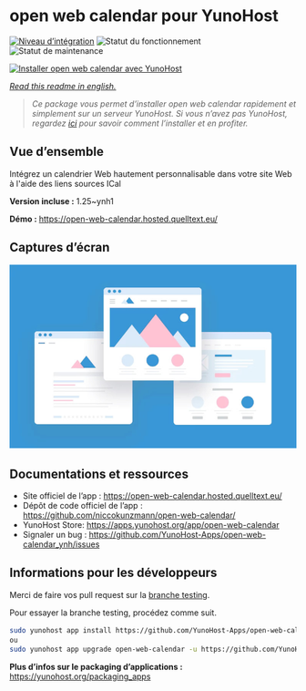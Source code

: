 <!--
N.B.: This README was automatically generated by https://github.com/YunoHost/apps/tree/master/tools/README-generator
It shall NOT be edited by hand.
-->

# open web calendar pour YunoHost

[![Niveau d’intégration](https://dash.yunohost.org/integration/open-web-calendar.svg)](https://dash.yunohost.org/appci/app/open-web-calendar) ![Statut du fonctionnement](https://ci-apps.yunohost.org/ci/badges/open-web-calendar.status.svg) ![Statut de maintenance](https://ci-apps.yunohost.org/ci/badges/open-web-calendar.maintain.svg)

[![Installer open web calendar avec YunoHost](https://install-app.yunohost.org/install-with-yunohost.svg)](https://install-app.yunohost.org/?app=open-web-calendar)

*[Read this readme in english.](./README.md)*

> *Ce package vous permet d’installer open web calendar rapidement et simplement sur un serveur YunoHost.
Si vous n’avez pas YunoHost, regardez [ici](https://yunohost.org/#/install) pour savoir comment l’installer et en profiter.*

## Vue d’ensemble

Intégrez un calendrier Web hautement personnalisable dans votre site Web à l'aide des liens sources ICal

**Version incluse :** 1.25~ynh1

**Démo :** https://open-web-calendar.hosted.quelltext.eu/

## Captures d’écran

![Capture d’écran de open web calendar](./doc/screenshots/example.jpg)

## Documentations et ressources

* Site officiel de l’app : <https://open-web-calendar.hosted.quelltext.eu/>
* Dépôt de code officiel de l’app : <https://github.com/niccokunzmann/open-web-calendar/>
* YunoHost Store: <https://apps.yunohost.org/app/open-web-calendar>
* Signaler un bug : <https://github.com/YunoHost-Apps/open-web-calendar_ynh/issues>

## Informations pour les développeurs

Merci de faire vos pull request sur la [branche testing](https://github.com/YunoHost-Apps/open-web-calendar_ynh/tree/testing).

Pour essayer la branche testing, procédez comme suit.

``` bash
sudo yunohost app install https://github.com/YunoHost-Apps/open-web-calendar_ynh/tree/testing --debug
ou
sudo yunohost app upgrade open-web-calendar -u https://github.com/YunoHost-Apps/open-web-calendar_ynh/tree/testing --debug
```

**Plus d’infos sur le packaging d’applications :** <https://yunohost.org/packaging_apps>